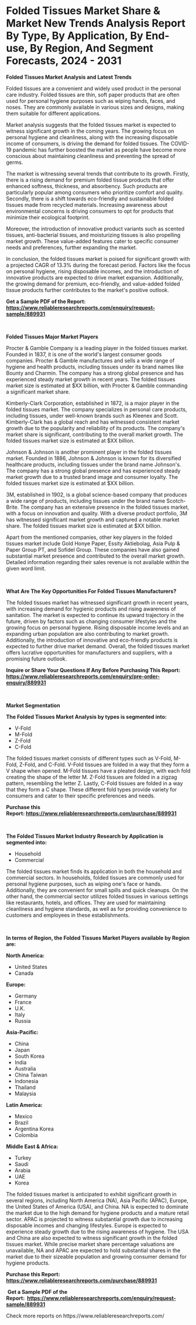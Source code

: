 <p><h1>Folded Tissues Market Share & Market New Trends Analysis Report By Type, By Application, By End-use, By Region, And Segment Forecasts, 2024 - 2031</h1></p><p><strong>Folded Tissues Market Analysis and Latest Trends</strong></p>
<p><p>Folded tissues are a convenient and widely used product in the personal care industry. Folded tissues are thin, soft paper products that are often used for personal hygiene purposes such as wiping hands, faces, and noses. They are commonly available in various sizes and designs, making them suitable for different applications.</p><p>Market analysis suggests that the folded tissues market is expected to witness significant growth in the coming years. The growing focus on personal hygiene and cleanliness, along with the increasing disposable income of consumers, is driving the demand for folded tissues. The COVID-19 pandemic has further boosted the market as people have become more conscious about maintaining cleanliness and preventing the spread of germs.</p><p>The market is witnessing several trends that contribute to its growth. Firstly, there is a rising demand for premium folded tissue products that offer enhanced softness, thickness, and absorbency. Such products are particularly popular among consumers who prioritize comfort and quality. Secondly, there is a shift towards eco-friendly and sustainable folded tissues made from recycled materials. Increasing awareness about environmental concerns is driving consumers to opt for products that minimize their ecological footprint.</p><p>Moreover, the introduction of innovative product variants such as scented tissues, anti-bacterial tissues, and moisturizing tissues is also propelling market growth. These value-added features cater to specific consumer needs and preferences, further expanding the market.</p><p>In conclusion, the folded tissues market is poised for significant growth with a projected CAGR of 13.3% during the forecast period. Factors like the focus on personal hygiene, rising disposable incomes, and the introduction of innovative products are expected to drive market expansion. Additionally, the growing demand for premium, eco-friendly, and value-added folded tissue products further contributes to the market's positive outlook.</p></p>
<p><strong>Get a Sample PDF of the Report:&nbsp; <a href="https://www.reliableresearchreports.com/enquiry/request-sample/889931">https://www.reliableresearchreports.com/enquiry/request-sample/889931</a></strong></p>
<p>&nbsp;</p>
<p><strong>Folded Tissues Major Market Players</strong></p>
<p><p>Procter & Gamble Company is a leading player in the folded tissues market. Founded in 1837, it is one of the world's largest consumer goods companies. Procter & Gamble manufactures and sells a wide range of hygiene and health products, including tissues under its brand names like Bounty and Charmin. The company has a strong global presence and has experienced steady market growth in recent years. The folded tissues market size is estimated at $XX billion, with Procter & Gamble commanding a significant market share.</p><p>Kimberly-Clark Corporation, established in 1872, is a major player in the folded tissues market. The company specializes in personal care products, including tissues, under well-known brands such as Kleenex and Scott. Kimberly-Clark has a global reach and has witnessed consistent market growth due to the popularity and reliability of its products. The company's market share is significant, contributing to the overall market growth. The folded tissues market size is estimated at $XX billion.</p><p>Johnson & Johnson is another prominent player in the folded tissues market. Founded in 1886, Johnson & Johnson is known for its diversified healthcare products, including tissues under the brand name Johnson's. The company has a strong global presence and has experienced steady market growth due to a trusted brand image and consumer loyalty. The folded tissues market size is estimated at $XX billion.</p><p>3M, established in 1902, is a global science-based company that produces a wide range of products, including tissues under the brand name Scotch-Brite. The company has an extensive presence in the folded tissues market, with a focus on innovation and quality. With a diverse product portfolio, 3M has witnessed significant market growth and captured a notable market share. The folded tissues market size is estimated at $XX billion.</p><p>Apart from the mentioned companies, other key players in the folded tissues market include Gold Honye Paper, Essity Aktiebolag, Asia Pulp & Paper Group PT, and Sofidel Group. These companies have also gained substantial market presence and contributed to the overall market growth. Detailed information regarding their sales revenue is not available within the given word limit.</p></p>
<p>&nbsp;</p>
<p><strong>What Are The Key Opportunities For Folded Tissues Manufacturers?</strong></p>
<p><p>The folded tissues market has witnessed significant growth in recent years, with increasing demand for hygienic products and rising awareness of sanitation. The market is expected to continue its upward trajectory in the future, driven by factors such as changing consumer lifestyles and the growing focus on personal hygiene. Rising disposable income levels and an expanding urban population are also contributing to market growth. Additionally, the introduction of innovative and eco-friendly products is expected to further drive market demand. Overall, the folded tissues market offers lucrative opportunities for manufacturers and suppliers, with a promising future outlook.</p></p>
<p><strong>Inquire or Share Your Questions If Any Before Purchasing This Report: <a href="https://www.reliableresearchreports.com/enquiry/pre-order-enquiry/889931">https://www.reliableresearchreports.com/enquiry/pre-order-enquiry/889931</a></strong></p>
<p>&nbsp;</p>
<p><strong>Market Segmentation</strong></p>
<p><strong>The Folded Tissues Market Analysis by types is segmented into:</strong></p>
<p><ul><li>V-Fold</li><li>M-Fold</li><li>Z-Fold</li><li>C-Fold</li></ul></p>
<p><p>The folded tissues market consists of different types such as V-Fold, M-Fold, Z-Fold, and C-Fold. V-Fold tissues are folded in a way that they form a V shape when opened. M-Fold tissues have a pleated design, with each fold creating the shape of the letter M. Z-Fold tissues are folded in a zigzag pattern, resembling the letter Z. Lastly, C-Fold tissues are folded in a way that they form a C shape. These different fold types provide variety for consumers and cater to their specific preferences and needs.</p></p>
<p><strong>Purchase this Report:&nbsp;<a href="https://www.reliableresearchreports.com/purchase/889931">https://www.reliableresearchreports.com/purchase/889931</a></strong></p>
<p>&nbsp;</p>
<p><strong>The Folded Tissues Market Industry Research by Application is segmented into:</strong></p>
<p><ul><li>Household</li><li>Commercial</li></ul></p>
<p><p>The folded tissues market finds its application in both the household and commercial sectors. In households, folded tissues are commonly used for personal hygiene purposes, such as wiping one's face or hands. Additionally, they are convenient for small spills and quick cleanups. On the other hand, the commercial sector utilizes folded tissues in various settings like restaurants, hotels, and offices. They are used for maintaining cleanliness and hygiene standards, as well as for providing convenience to customers and employees in these establishments.</p></p>
<p>&nbsp;</p>
<p><strong>In terms of Region, the Folded Tissues Market Players available by Region are:</strong></p>
<p>
    <p> <strong> North America: </strong>
        <ul>
            <li>United States</li>
            <li>Canada</li>
        </ul>
        </p> 
    <p> <strong> Europe: </strong>
        <ul>
            <li>Germany</li>
            <li>France</li>
            <li>U.K.</li>
            <li>Italy</li>
            <li>Russia</li>
        </ul>
        </p> 
    <p> <strong> Asia-Pacific: </strong>
        <ul>
            <li>China</li>
            <li>Japan</li>
            <li>South Korea</li>
            <li>India</li>
            <li>Australia</li>
            <li>China Taiwan</li>
            <li>Indonesia</li>
            <li>Thailand</li>
            <li>Malaysia</li>
        </ul>
        </p> 
    <p> <strong> Latin America: </strong>
        <ul>
            <li>Mexico</li>
            <li>Brazil</li>
            <li>Argentina Korea</li>
            <li>Colombia</li>
        </ul>
        </p> 
    <p> <strong> Middle East & Africa: </strong>
        <ul>
            <li>Turkey</li>
            <li>Saudi</li>
            <li>Arabia</li>
            <li>UAE</li>
            <li>Korea</li>
        </ul>
    </p>
    </p>
<p><p>The folded tissues market is anticipated to exhibit significant growth in several regions, including North America (NA), Asia Pacific (APAC), Europe, the United States of America (USA), and China. NA is expected to dominate the market due to the high demand for hygiene products and a mature retail sector. APAC is projected to witness substantial growth due to increasing disposable incomes and changing lifestyles. Europe is expected to experience steady growth due to the rising awareness of hygiene. The USA and China are also expected to witness significant growth in the folded tissues market. While precise market share percentage valuations are unavailable, NA and APAC are expected to hold substantial shares in the market due to their sizeable population and growing consumer demand for hygiene products.</p></p>
<p><strong>Purchase this Report: <a href="https://www.reliableresearchreports.com/purchase/889931">https://www.reliableresearchreports.com/purchase/889931</a></strong></p>
<p>&nbsp;<strong>Get a Sample PDF of the Report:&nbsp;&nbsp;<a href="https://www.reliableresearchreports.com/enquiry/request-sample/889931">https://www.reliableresearchreports.com/enquiry/request-sample/889931</a></strong></p>
<p><strong></strong></p>
<p>Check more reports on https://www.reliableresearchreports.com/</p>